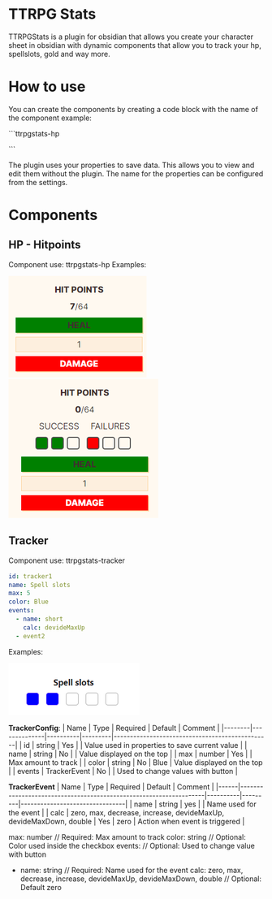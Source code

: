 # TTRPG Stats 
TTRPGStats is a plugin for obsidian that allows you create your character sheet in obsidian with dynamic components that allow you to track your hp, spellslots, gold and way more.

# How to use
You can create the components by creating a code block with the name of the component example:

 \```ttrpgstats-hp

 \```

 The plugin uses your properties to save data. This allows you to view and edit them without the plugin. The name for the properties can be configured from the settings.

# Components
## HP - Hitpoints
Component use: ttrpgstats-hp
Examples:

![hp component](docs/resources/images/hp.png)
![hp with death save componenent](docs/resources/images/hp-deathsaves.png)


## Tracker
Component use:
ttrpgstats-tracker
```yaml
id: tracker1 
name: Spell slots
max: 5 
color: Blue
events:
  - name: short
    calc: devideMaxUp
  - event2
```
Examples:

![tracker](docs/resources/images/tracker.png)

**TrackerConfig**:
| Name   | Type         | Required | Default | Comment                                        |
|--------|--------------|----------|---------|------------------------------------------------|
| id     | string       | Yes      |         | Value used in properties to save current value |
| name   | string       | No       |         | Value displayed on the top                     |
| max    | number       | Yes      |         | Max amount to track                            |
| color  | string       | No       | Blue    | Value displayed on the top                     |
| events | TrackerEvent | No       |         | Used to change values with button              |

**TrackerEvent**
| Name | Type                                                              | Required | Default | Comment                        |
|------|-------------------------------------------------------------------|----------|---------|--------------------------------|
| name | string                                                            | yes      |         | Name used for the event        |
| calc | zero, max, decrease, increase, devideMaxUp, devideMaxDown, double | Yes      | zero    | Action when event is triggered |

max: number // Required: Max amount to track
color: string // Optional: Color used inside the checkbox
events: // Optional: Used to change value with button
  - name: string // Required: Name used for the event
    calc: zero, max, decrease, increase, devideMaxUp, devideMaxDown, double // Optional: Default zero 